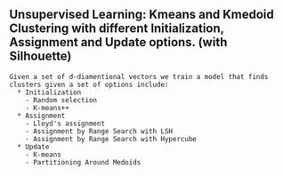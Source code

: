 ## Unsupervised Learning: Kmeans and Kmedoid Clustering with different Initialization, Assignment and Update options. (with Silhouette)
    Given a set of d-diamentional vectors we train a model that finds clusters given a set of options include:
      * Initialization
        - Random selection
        - K-means++
      * Assignment
        - Lloyd's assignment
        - Assignment by Range Search with LSH
        - Assignment by Range Search with Hypercube
      * Update
        - K-means
        - Partitioning Around Medoids
